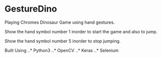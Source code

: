 # GestureDino
Playing Chromes Dinosaur Game using hand gestures.

Show the hand symbol number 1 inorder to start the game and also to jump.

Show the hand symbol number 5 inorder to stop jumping.

Built Using
..* Python3
..* OpenCV
..* Keras
..* Selenium
